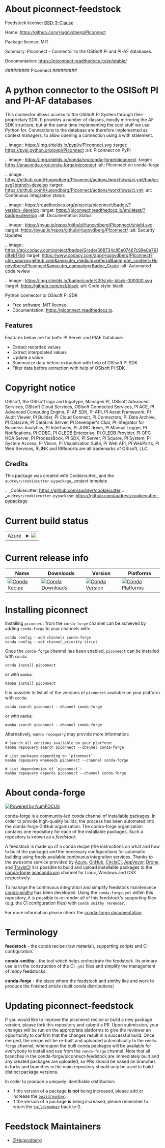 About piconnect-feedstock
=========================

Feedstock license: [BSD-3-Clause](https://github.com/conda-forge/piconnect-feedstock/blob/main/LICENSE.txt)

Home: https://github.com/Hugovdberg/PIconnect

Package license: MIT

Summary: PIconnect - Connector to the OSISoft PI and PI-AF databases.

Documentation: https://piconnect.readthedocs.io/en/stable/

#########
PIconnect
#########

A python connector to the OSISoft PI and PI-AF databases
========================================================

This connector allows access to the OSISoft PI System through their
proprietary SDK. It provides a number of classes, mostly mirroring the AF SDK
structure, but at the same time implementing the cool stuff we use Python for.
Connections to the database are therefore implemented as context managers, to
allow opening a connection using a with statement.

.. image:: https://img.shields.io/pypi/v/PIconnect.svg
    :target: https://pypi.python.org/pypi/PIconnect
    :alt: PIconnect on PyPI

.. image:: https://img.shields.io/conda/vn/conda-forge/piconnect
    :target: https://anaconda.org/conda-forge/piconnect
    :alt: PIconnect on conda-forge

.. image:: https://github.com/Hugovdberg/PIconnect/actions/workflows/ci.yml/badge.svg?branch=develop
    :target: https://github.com/Hugovdberg/PIconnect/actions/workflows/ci.yml
    :alt: Continuous Integration status

.. image:: https://readthedocs.org/projects/piconnect/badge/?version=develop
    :target: https://piconnect.readthedocs.io/en/latest/?badge=develop
    :alt: Documentation Status

.. image:: https://pyup.io/repos/github/Hugovdberg/PIconnect/shield.svg
    :target: https://pyup.io/repos/github/Hugovdberg/PIconnect/
    :alt: Security Updates

.. image:: https://api.codacy.com/project/badge/Grade/568734c85e07467c99e0e791d8eb17b6
    :target: https://www.codacy.com/app/Hugovdberg/PIconnect?utm_source=github.com&amp;utm_medium=referral&amp;utm_content=Hugovdberg/PIconnect&amp;utm_campaign=Badge_Grade
    :alt: Automated code review

.. image:: https://img.shields.io/badge/code%20style-black-000000.svg
    :target: https://github.com/psf/black
    :alt: Code style: black

Python connector to OSIsoft PI SDK


* Free software: MIT license
* Documentation: https://piconnect.readthedocs.io.


Features
--------
Features below are for both: PI Server and PIAF Database:

* Extract recorded values
* Extract interpolated values
* Update a value
* Summarize data before extraction with help of OSIsoft PI SDK
* Filter data before extraction with help of OSIsoft PI SDK

Copyright notice
================
OSIsoft, the OSIsoft logo and logotype, Managed PI, OSIsoft Advanced Services,
OSIsoft Cloud Services, OSIsoft Connected Services, PI ACE, PI Advanced
Computing Engine, PI AF SDK, PI API, PI Asset Framework, PI Audit Viewer, PI
Builder, PI Cloud Connect, PI Connectors, PI Data Archive, PI DataLink, PI
DataLink Server, PI Developer's Club, PI Integrator for Business Analytics, PI
Interfaces, PI JDBC driver, PI Manual Logger, PI Notifications, PI ODBC, PI
OLEDB Enterprise, PI OLEDB Provider, PI OPC HDA Server, PI ProcessBook, PI
SDK, PI Server, PI Square, PI System, PI System Access, PI Vision, PI
Visualization Suite, PI Web API, PI WebParts, PI Web Services, RLINK and
RtReports are all trademarks of OSIsoft, LLC.

Credits
---------

This package was created with Cookiecutter_ and the
`audreyr/cookiecutter-pypackage`_ project template.

.. _Cookiecutter: https://github.com/audreyr/cookiecutter
.. _`audreyr/cookiecutter-pypackage`: https://github.com/audreyr/cookiecutter-pypackage

Current build status
====================


<table>
    
  <tr>
    <td>Azure</td>
    <td>
      <details>
        <summary>
          <a href="https://dev.azure.com/conda-forge/feedstock-builds/_build/latest?definitionId=13636&branchName=main">
            <img src="https://dev.azure.com/conda-forge/feedstock-builds/_apis/build/status/piconnect-feedstock?branchName=main">
          </a>
        </summary>
        <table>
          <thead><tr><th>Variant</th><th>Status</th></tr></thead>
          <tbody><tr>
              <td>linux_64_python3.10.____cpython</td>
              <td>
                <a href="https://dev.azure.com/conda-forge/feedstock-builds/_build/latest?definitionId=13636&branchName=main">
                  <img src="https://dev.azure.com/conda-forge/feedstock-builds/_apis/build/status/piconnect-feedstock?branchName=main&jobName=linux&configuration=linux%20linux_64_python3.10.____cpython" alt="variant">
                </a>
              </td>
            </tr><tr>
              <td>linux_64_python3.11.____cpython</td>
              <td>
                <a href="https://dev.azure.com/conda-forge/feedstock-builds/_build/latest?definitionId=13636&branchName=main">
                  <img src="https://dev.azure.com/conda-forge/feedstock-builds/_apis/build/status/piconnect-feedstock?branchName=main&jobName=linux&configuration=linux%20linux_64_python3.11.____cpython" alt="variant">
                </a>
              </td>
            </tr><tr>
              <td>linux_64_python3.12.____cpython</td>
              <td>
                <a href="https://dev.azure.com/conda-forge/feedstock-builds/_build/latest?definitionId=13636&branchName=main">
                  <img src="https://dev.azure.com/conda-forge/feedstock-builds/_apis/build/status/piconnect-feedstock?branchName=main&jobName=linux&configuration=linux%20linux_64_python3.12.____cpython" alt="variant">
                </a>
              </td>
            </tr><tr>
              <td>linux_64_python3.9.____cpython</td>
              <td>
                <a href="https://dev.azure.com/conda-forge/feedstock-builds/_build/latest?definitionId=13636&branchName=main">
                  <img src="https://dev.azure.com/conda-forge/feedstock-builds/_apis/build/status/piconnect-feedstock?branchName=main&jobName=linux&configuration=linux%20linux_64_python3.9.____cpython" alt="variant">
                </a>
              </td>
            </tr><tr>
              <td>osx_64_python3.10.____cpython</td>
              <td>
                <a href="https://dev.azure.com/conda-forge/feedstock-builds/_build/latest?definitionId=13636&branchName=main">
                  <img src="https://dev.azure.com/conda-forge/feedstock-builds/_apis/build/status/piconnect-feedstock?branchName=main&jobName=osx&configuration=osx%20osx_64_python3.10.____cpython" alt="variant">
                </a>
              </td>
            </tr><tr>
              <td>osx_64_python3.11.____cpython</td>
              <td>
                <a href="https://dev.azure.com/conda-forge/feedstock-builds/_build/latest?definitionId=13636&branchName=main">
                  <img src="https://dev.azure.com/conda-forge/feedstock-builds/_apis/build/status/piconnect-feedstock?branchName=main&jobName=osx&configuration=osx%20osx_64_python3.11.____cpython" alt="variant">
                </a>
              </td>
            </tr><tr>
              <td>osx_64_python3.12.____cpython</td>
              <td>
                <a href="https://dev.azure.com/conda-forge/feedstock-builds/_build/latest?definitionId=13636&branchName=main">
                  <img src="https://dev.azure.com/conda-forge/feedstock-builds/_apis/build/status/piconnect-feedstock?branchName=main&jobName=osx&configuration=osx%20osx_64_python3.12.____cpython" alt="variant">
                </a>
              </td>
            </tr><tr>
              <td>osx_64_python3.9.____cpython</td>
              <td>
                <a href="https://dev.azure.com/conda-forge/feedstock-builds/_build/latest?definitionId=13636&branchName=main">
                  <img src="https://dev.azure.com/conda-forge/feedstock-builds/_apis/build/status/piconnect-feedstock?branchName=main&jobName=osx&configuration=osx%20osx_64_python3.9.____cpython" alt="variant">
                </a>
              </td>
            </tr><tr>
              <td>win_64_python3.10.____cpython</td>
              <td>
                <a href="https://dev.azure.com/conda-forge/feedstock-builds/_build/latest?definitionId=13636&branchName=main">
                  <img src="https://dev.azure.com/conda-forge/feedstock-builds/_apis/build/status/piconnect-feedstock?branchName=main&jobName=win&configuration=win%20win_64_python3.10.____cpython" alt="variant">
                </a>
              </td>
            </tr><tr>
              <td>win_64_python3.11.____cpython</td>
              <td>
                <a href="https://dev.azure.com/conda-forge/feedstock-builds/_build/latest?definitionId=13636&branchName=main">
                  <img src="https://dev.azure.com/conda-forge/feedstock-builds/_apis/build/status/piconnect-feedstock?branchName=main&jobName=win&configuration=win%20win_64_python3.11.____cpython" alt="variant">
                </a>
              </td>
            </tr><tr>
              <td>win_64_python3.12.____cpython</td>
              <td>
                <a href="https://dev.azure.com/conda-forge/feedstock-builds/_build/latest?definitionId=13636&branchName=main">
                  <img src="https://dev.azure.com/conda-forge/feedstock-builds/_apis/build/status/piconnect-feedstock?branchName=main&jobName=win&configuration=win%20win_64_python3.12.____cpython" alt="variant">
                </a>
              </td>
            </tr><tr>
              <td>win_64_python3.9.____cpython</td>
              <td>
                <a href="https://dev.azure.com/conda-forge/feedstock-builds/_build/latest?definitionId=13636&branchName=main">
                  <img src="https://dev.azure.com/conda-forge/feedstock-builds/_apis/build/status/piconnect-feedstock?branchName=main&jobName=win&configuration=win%20win_64_python3.9.____cpython" alt="variant">
                </a>
              </td>
            </tr>
          </tbody>
        </table>
      </details>
    </td>
  </tr>
</table>

Current release info
====================

| Name | Downloads | Version | Platforms |
| --- | --- | --- | --- |
| [![Conda Recipe](https://img.shields.io/badge/recipe-piconnect-green.svg)](https://anaconda.org/conda-forge/piconnect) | [![Conda Downloads](https://img.shields.io/conda/dn/conda-forge/piconnect.svg)](https://anaconda.org/conda-forge/piconnect) | [![Conda Version](https://img.shields.io/conda/vn/conda-forge/piconnect.svg)](https://anaconda.org/conda-forge/piconnect) | [![Conda Platforms](https://img.shields.io/conda/pn/conda-forge/piconnect.svg)](https://anaconda.org/conda-forge/piconnect) |

Installing piconnect
====================

Installing `piconnect` from the `conda-forge` channel can be achieved by adding `conda-forge` to your channels with:

```
conda config --add channels conda-forge
conda config --set channel_priority strict
```

Once the `conda-forge` channel has been enabled, `piconnect` can be installed with `conda`:

```
conda install piconnect
```

or with `mamba`:

```
mamba install piconnect
```

It is possible to list all of the versions of `piconnect` available on your platform with `conda`:

```
conda search piconnect --channel conda-forge
```

or with `mamba`:

```
mamba search piconnect --channel conda-forge
```

Alternatively, `mamba repoquery` may provide more information:

```
# Search all versions available on your platform:
mamba repoquery search piconnect --channel conda-forge

# List packages depending on `piconnect`:
mamba repoquery whoneeds piconnect --channel conda-forge

# List dependencies of `piconnect`:
mamba repoquery depends piconnect --channel conda-forge
```


About conda-forge
=================

[![Powered by
NumFOCUS](https://img.shields.io/badge/powered%20by-NumFOCUS-orange.svg?style=flat&colorA=E1523D&colorB=007D8A)](https://numfocus.org)

conda-forge is a community-led conda channel of installable packages.
In order to provide high-quality builds, the process has been automated into the
conda-forge GitHub organization. The conda-forge organization contains one repository
for each of the installable packages. Such a repository is known as a *feedstock*.

A feedstock is made up of a conda recipe (the instructions on what and how to build
the package) and the necessary configurations for automatic building using freely
available continuous integration services. Thanks to the awesome service provided by
[Azure](https://azure.microsoft.com/en-us/services/devops/), [GitHub](https://github.com/),
[CircleCI](https://circleci.com/), [AppVeyor](https://www.appveyor.com/),
[Drone](https://cloud.drone.io/welcome), and [TravisCI](https://travis-ci.com/)
it is possible to build and upload installable packages to the
[conda-forge](https://anaconda.org/conda-forge) [anaconda.org](https://anaconda.org/)
channel for Linux, Windows and OSX respectively.

To manage the continuous integration and simplify feedstock maintenance
[conda-smithy](https://github.com/conda-forge/conda-smithy) has been developed.
Using the ``conda-forge.yml`` within this repository, it is possible to re-render all of
this feedstock's supporting files (e.g. the CI configuration files) with ``conda smithy rerender``.

For more information please check the [conda-forge documentation](https://conda-forge.org/docs/).

Terminology
===========

**feedstock** - the conda recipe (raw material), supporting scripts and CI configuration.

**conda-smithy** - the tool which helps orchestrate the feedstock.
                   Its primary use is in the construction of the CI ``.yml`` files
                   and simplify the management of *many* feedstocks.

**conda-forge** - the place where the feedstock and smithy live and work to
                  produce the finished article (built conda distributions)


Updating piconnect-feedstock
============================

If you would like to improve the piconnect recipe or build a new
package version, please fork this repository and submit a PR. Upon submission,
your changes will be run on the appropriate platforms to give the reviewer an
opportunity to confirm that the changes result in a successful build. Once
merged, the recipe will be re-built and uploaded automatically to the
`conda-forge` channel, whereupon the built conda packages will be available for
everybody to install and use from the `conda-forge` channel.
Note that all branches in the conda-forge/piconnect-feedstock are
immediately built and any created packages are uploaded, so PRs should be based
on branches in forks and branches in the main repository should only be used to
build distinct package versions.

In order to produce a uniquely identifiable distribution:
 * If the version of a package **is not** being increased, please add or increase
   the [``build/number``](https://docs.conda.io/projects/conda-build/en/latest/resources/define-metadata.html#build-number-and-string).
 * If the version of a package **is** being increased, please remember to return
   the [``build/number``](https://docs.conda.io/projects/conda-build/en/latest/resources/define-metadata.html#build-number-and-string)
   back to 0.

Feedstock Maintainers
=====================

* [@Hugovdberg](https://github.com/Hugovdberg/)

